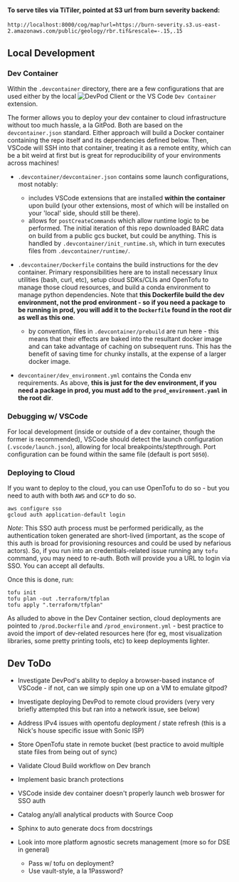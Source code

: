 #### To serve tiles via TiTiler, pointed at S3 url from burn severity backend:
```
http://localhost:8000/cog/map?url=https://burn-severity.s3.us-east-2.amazonaws.com/public/geology/rbr.tif&rescale=-.15,.15
```

## Local Development

### Dev Container

Within the `.devcontainer` directory, there are a few configurations that are used either by the local ![DevPod Client](https://devpod.sh/) or the VS Code `Dev Container` extension. 

The former allows you to deploy your dev container to cloud infrastructure without too much hassle, a la GitPod. Both are based on the `devcontainer.json` standard. Either approach will build a Docker container containing the repo itself and its dependencies defined below. Then, VSCode will SSH into that container, treating it as a remote entity, which can be a bit weird at first but is great for reproducibility of your environments across machines!

- `.devcontainer/devcontainer.json` contains some launch configurations, most notably:
    - includes VSCode extensions that are installed **within the container** upon build (your other extensions, most of which will be installed on your 'local' side, should still be there).
    - allows for `postCreateCommands` which allow runtime logic to be performed. The initial iteration of this repo downloaded BARC data on build from a public gcs bucket, but could be anything. This is handled by `.devcontainer/init_runtime.sh`, which in turn executes files from `.devcontainer/runtime/`. 

- `.devcontainer/Dockerfile` contains the build instructions for the dev container. Primary responsibilities here are to install necessary linux utilities (bash, curl, etc), setup cloud SDKs/CLIs and OpenTofu to manage those cloud resources, and build a conda environment to manage python dependencies. Note that **this Dockerfile build the dev environment, not the prod environment - so if you need a package to be running in prod, you will add it to the `Dockerfile` found in the root dir as well as this one**. 
    - by convention, files in `.devcontainer/prebuild` are run here - this means that their effects are baked into the resultant docker image and can take advantage of caching on subsequent runs. This has the benefit of saving time for chunky installs, at the expense of a larger docker image.

- `devcontainer/dev_environment.yml` contains the Conda env requirements. As above, **this is just for the dev environment, if you need a package in prod, you must add to the `prod_environment.yaml` in the root dir**. 

### Debugging w/ VSCode

For local development (inside or outside of a dev container, though the former is recommended), VSCode should detect the launch configuration (`.vscode/launch.json`), allowing for local breakpoints/stepthrough. Port configuration can be found within the same file (default is port `5050`).

### Deploying to Cloud 

If you want to deploy to the cloud, you can use OpenTofu to do so - but you need to auth with both `AWS` and `GCP` to do so. 
```
aws configure sso
gcloud auth application-default login

```

*Note*: This SSO auth process must be performed peridically, as the authentication token generated are short-lived (important, as the scope of this auth is broad for provisioning resources and could be used by nefarious actors). So, if you run into an credentials-related issue running any `tofu` command, you may need to re-auth. Both will provide you a URL to login via SSO. You can accept all defaults. 

Once this is done, run:

```
tofu init
tofu plan -out .terraform/tfplan
tofu apply ".terraform/tfplan"
```

As alluded to above in the Dev Container section, cloud deployments are pointed to `/prod.Dockerfile` and `/prod_environment.yml` - best practice to avoid the import of dev-related resources here (for eg, most visualization libraries, some pretty printing tools, etc) to keep deployments lighter. 

## Dev ToDo

- Investigate DevPod's ability to deploy a browser-based instance of VSCode - if not, can we simply spin one up on a VM to emulate gitpod?

- Investigate deploying DevPod to remote cloud providers (very very briefly attempted this but ran into a network issue, see below)

- Address IPv4 issues with opentofu deployment / state refresh (this is a Nick's house specific issue with Sonic ISP)

- Store OpenTofu state in remote bucket (best practice to avoid multiple state files from being out of sync)

- Validate Cloud Build workflow on Dev branch

- Implement basic branch protections

- VSCode inside dev container doesn't properly launch web broswer for SSO auth

- Catalog any/all analytical products with Source Coop

- Sphinx to auto generate docs from docstrings

- Look into more platform agnostic secrets management (more so for DSE in general)
    - Pass w/ tofu on deployment?
    - Use vault-style, a la 1Password?
